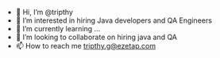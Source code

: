 - 👋 Hi, I’m @tripthy
- 👀 I’m interested in hiring Java developers and QA Engineers
- 🌱 I’m currently learning ...
- 💞️ I’m looking to collaborate on hiring java and QA
- 📫 How to reach me tripthy.g@ezetap.com

<!---
tripthy/tripthy is a ✨ special ✨ repository because its `README.md` (this file) appears on your GitHub profile.
You can click the Preview link to take a look at your changes.
--->
